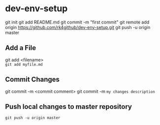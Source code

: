 # dev-env-setup

git init
git add README.md
git commit -m "first commit"
git remote add origin https://github.com/rk4github/dev-env-setup.git
git push -u origin master

Add a File
---
git add \<filename>  
`git add myfile.md`

Commit Changes
---
git commit -m \<commit comment>
git commit -m `my changes description`

Push local changes to master repository
---
`git push -u origin master`